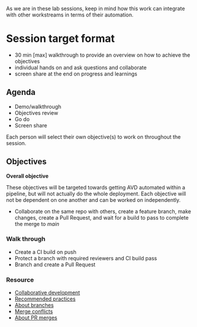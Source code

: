 As we are in these lab sessions, keep in mind how this work can integrate with other workstreams in terms of their automation.

# Session target format

- 30 min [max] walkthrough to provide an overview on how to achieve the objectives
- individual hands on and ask questions and collaborate
- screen share at the end on progress and learnings 

## Agenda

- Demo/walkthrough
- Objectives review
- Go do
- Screen share

Each person will select their own objective(s) to work on throughout the session. 

## Objectives

**Overall objective**

These objectives will be targeted towards getting AVD automated within a pipeline, but will not actually do the whole deployment. Each objective will not be dependent on one another and can be worked on independently. 

- Collaborate on the same repo with others, create a feature branch, make changes, create a Pull Request, and wait for a build to pass to complete the merge to _main_

### Walk through

- Create a CI build on push
- Protect a branch with required reviewers and CI build pass
- Branch and create a Pull Request

### Resource

- [Collaborative development](https://docs.github.com/en/pull-requests/collaborating-with-pull-requests/getting-started/about-collaborative-development-models)
- [Recommended practices](https://docs.github.com/en/pull-requests/collaborating-with-pull-requests/getting-started/best-practices-for-pull-requests)
- [About branches](https://docs.github.com/en/pull-requests/collaborating-with-pull-requests/proposing-changes-to-your-work-with-pull-requests/about-branches)
- [Merge conflicts](https://docs.github.com/en/pull-requests/collaborating-with-pull-requests/addressing-merge-conflicts/about-merge-conflicts)
- [About PR merges](https://docs.github.com/en/pull-requests/collaborating-with-pull-requests/incorporating-changes-from-a-pull-request/about-pull-request-merges)